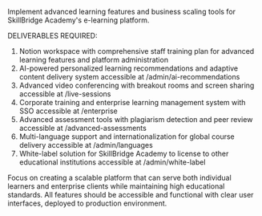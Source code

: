 Implement advanced learning features and business scaling tools for SkillBridge Academy's e-learning platform.

DELIVERABLES REQUIRED:
1. Notion workspace with comprehensive staff training plan for advanced learning features and platform administration
2. AI-powered personalized learning recommendations and adaptive content delivery system accessible at /admin/ai-recommendations
3. Advanced video conferencing with breakout rooms and screen sharing accessible at /live-sessions
4. Corporate training and enterprise learning management system with SSO accessible at /enterprise
5. Advanced assessment tools with plagiarism detection and peer review accessible at /advanced-assessments
6. Multi-language support and internationalization for global course delivery accessible at /admin/languages
7. White-label solution for SkillBridge Academy to license to other educational institutions accessible at /admin/white-label

Focus on creating a scalable platform that can serve both individual learners and enterprise clients while maintaining high educational standards. All features should be accessible and functional with clear user interfaces, deployed to production environment.
